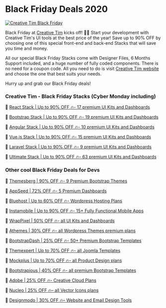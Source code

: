 # Black Friday Deals 2020

[![Creative Tim Black Friday](https://i.imgur.com/LFtlD0u.png)](https://www.creative-tim.com/campaign?utm_medium=social&utm_source=github&utm_campaign=bf+2020+general)

Black Friday at [Creative Tim](https://www.creative-tim.com/campaign?utm_medium=social&utm_source=github&utm_campaign=bf+2020+general) kicks off! 🖤🖤
Start your development with Creative Tim's UI tools at the best price of the year! Save up to 90% OFF by choosing one of this special front-end and back-end Stacks that will save you time and money.

All our special Black Friday Stacks come with Designer Files, 6 Months Support included, and a huge number of fully coded components. There is no need for a coupon code. All you need to do is visit [Creative Tim website](https://www.creative-tim.com/campaign?utm_medium=social&utm_source=github&utm_campaign=bf+2020+general) and choose the one that best suits your needs.

Hurry up and grab our Black Friday deals!


### Creative Tim - Black Friday Stacks (Cyber Monday including)

🎁  [React Stack | Up to 90% OFF 🔥- 17 premium UI Kits and Dashboards](https://www.creative-tim.com/stacks/react-stack-bf?utm_medium=social&utm_source=github&utm_campaign=bf+2020+react)

🎁  [Bootstrap Stack | Up to 90% OFF 🔥- 19 premium UI Kits and Dashboards](https://www.creative-tim.com/stacks/bootstrap-stack-bf?utm_medium=social&utm_source=github&utm_campaign=bf+2020+bootstrap)

🎁  [Angular Stack | Up to 90% OFF 🔥- 10 premium UI Kits and Dashboards](https://www.creative-tim.com/stacks/angular-stack-bf?utm_medium=social&utm_source=github&utm_campaign=bf+2020+angular)

🎁  [Vue.js Stack | Up to 90% OFF 🔥- 15 premium UI Kits and Dashboards](https://www.creative-tim.com/stacks/vuejs-stack-bf?utm_medium=social&utm_source=github&utm_campaign=bf+2020+vuejs)

🎁  [Laravel Stack | Up to 90% OFF 🔥- 9 premium UI Kits and Dashboards](https://www.creative-tim.com/stacks/laravel-stack-bf?utm_medium=social&utm_source=github&utm_campaign=bf+2020+laravel)

🎁  [Ultimate Stack | Up to 90% OFF 🔥- 63 premium UI Kits and Dashboards](https://www.creative-tim.com/stacks/ultimate-stack-bf?utm_medium=social&utm_source=github&utm_campaign=bf+2020+ultimate)

### Other cool Black Friday Deals for Devs
🎁 [Themesberg | 90% OFF 🔥- 9 Premium Bootstrap Themes](https://a.paddle.com/v2/click/113942/122967?link=3071)

🎁 [AppSeed | 72% OFF 🔥- 5 Premium Dashboards](https://appseed.us/bundles/black-friday)

🎁 [Bluehost | Up to 60% OFF 🔥- Wordpress Hosting Plans](https://www.bluehost.com/track/creativetim/)

🎁 [Instamobile | Up to 90% OFF 🔥- 15+ Fully Functional Mobile Apps](https://www.instamobile.io/)

🎁 [WrapPixel | 50% OFF 🔥- all UI Kits and Dashboards](https://www.wrappixel.com/)

🎁 [Athemes | 30% OFF 🔥- all Wordpress Themes premium plans](http://athemes.com/)

🎁 [BootstrapDash | 25% OFF 🔥- 50+ Premium Bootstrap Templates](https://www.bootstrapdash.com/)

🎁 [Themexpert | Up to 70% OFF 🔥- all Joomla Templates](https://www.themexpert.com/?utm_campaign=blackfriday2020&utm_medium=blog&utm_source=CreativeTim)

🎁 [Mockplus | Up to 70% OFF 🔥- all Product Design plans](http://www.mockplus.com/)

🎁 [Bootstrapious | 40% OFF 🔥- all premium Bootstrap Templates](https://bootstrapious.com/)

🎁 [Adobe | 25% OFF 🔥- Creative Cloud Plans](https://www.adobe.com/creativecloud.html)

🎁 [Nucleo | 25% OFF 🔥– all Vector Icons plans](https://nucleoapp.com/?ref=1712)

🎁 [Designmodo | 30% OFF 🔥– Website and Email Design Tools](https://designmodo.com/blackfriday/?u=4176)


